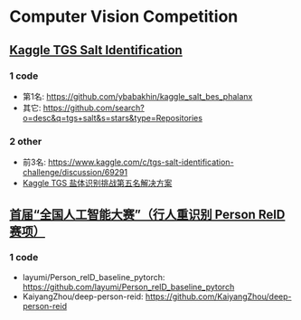 # Computer Vision Competition


## [Kaggle TGS Salt Identification](https://www.kaggle.com/c/tgs-salt-identification-challenge/overview)

### 1 code
- 第1名: https://github.com/ybabakhin/kaggle_salt_bes_phalanx <br>
- 其它: https://github.com/search?o=desc&q=tgs+salt&s=stars&type=Repositories

### 2 other
- 前3名: https://www.kaggle.com/c/tgs-salt-identification-challenge/discussion/69291
- [Kaggle TGS 盐体识别挑战第五名解决方案](https://mp.weixin.qq.com/s?__biz=MzUxNjcxMjQxNg==&mid=2247486791&idx=2&sn=e1da77573d9b48c131963fb39775cb4b&chksm=f9a27fc8ced5f6de8f885bb49e3d91394eda032b3d29f2027049e0bcb924143eaa02c9bf4be1&mpshare=1&scene=1&srcid=0119jrl5iTJ15fOCnKYTtq41&sharer_sharetime=1572399792381&sharer_shareid=26f4edc0dae349a4d7eedde4890f26fe&key=7d020d803b5611cf14f80861f3b6a861464b8acb4aa89362a391585cdc41e46f8044eb0efe0c57fbaf1284579cf87bb0a976c2fd72a4f3c757dcecd2f150a1522b35b82f4058fe44236a75865e2f8ee9&ascene=1&uin=OTU0Njk4ODAz&devicetype=Windows+10&version=62070141&lang=zh_CN&pass_ticket=6tG29ZTEY6FyvwlHLLAMh0O9mFeMtJDRaTYRq0VjGRoeWCyfv5aNHQdsDKKuu3D0)<br>



## [首届“全国人工智能大赛”（行人重识别 Person ReID 赛项）](https://www.kesci.com/home/competition/5d90401cd8fc4f002da8e7be/content/2)

### 1 code
- layumi/Person_reID_baseline_pytorch: https://github.com/layumi/Person_reID_baseline_pytorch
- KaiyangZhou/deep-person-reid: https://github.com/KaiyangZhou/deep-person-reid
